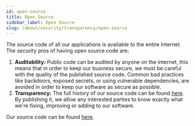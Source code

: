 ```yaml
---
id: open-source
title: Open Source
sidebar_label: Open Source
slug: /about/security/transparency/open-source
---
```


The source code of all our applications
is available to the entire Internet.
The security pros of having open source code are:

1. **Auditability:** Public code can be audited by anyone on the internet,
  this means that in order to keep our business secure,
  we must be careful with the quality of the published source code.
  Common bad practices like backdoors,
  exposed secrets,
  or using vulnerable dependencies,
  are avoided in order to keep
  our software as secure as possible.
1. **Transparency:** The full history of our source code can be found
   [here](https://gitlab.com/fluidattacks/product/-/commits/master).
   By publishing it,
   we allow any interested parties
   to know exactly what we're fixing,
   improving or adding to our software.

Our source code can be found
[here](https://gitlab.com/fluidattacks).
